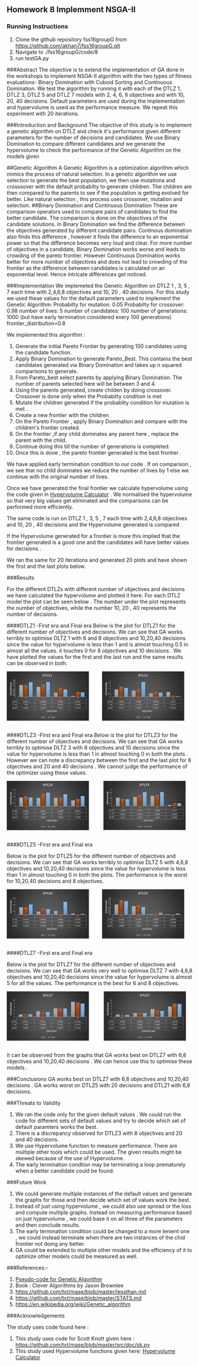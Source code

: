 ## Homework 8 Implemment NSGA-II

### Running Instructions 
  1. Clone the github repository fss16groupG from https://github.com/akhan7/fss16groupG.git
  2. Navigate to ./fss16groupG/code/8
  3. run testGA.py
 
###Abstract
The objective is to extend the implementation of GA done in the workshops to implement NSGA-II algorithm with the two types of fitness evaluations- Binary Domination with Cuboid Sorting and Continuous Domination. We test the algorithm by running it with each of the DTLZ 1, DTLZ 3, DTLZ 5 and DTLZ 7 models with 2, 4, 6, 8 objectives and with 10, 20, 40 decisions. Default parameters are used during the implementation and hypervolume is used as the performance measure. We repeat this experiment with 20 iterations.

###Introduction and Background
The objective of this study is to implement a genetic algorithm on DTLZ and check it's performance given different parameters for 
the number of decisions and candidates. We use Binary Domination to compare different candidates and we generate the hypervolume 
to check the performance of the Genetic Algorithm on the models given 

##Genetic Algorithm
A Genetic Algorithm is a optimization algorithm which mimics the process of natural selection. In a genetic algorithm we use selection 
to generate the best population, we then use mutationa and crosssover with the default probabilty to generate children. The children
are then compared to the parents to see if the population is getting evolved for better. Like natural selection , this process uses
crossover, mutation and selection. 
##Binary Domination and Continuous Domination 
These are comparison operators used to compare pairs of candidates to find the better candidate. The comparison is done on the
objectives of the candidate solutions. In Binary Domination we find the difference between the objectives generated by different 
candidate pairs. Continous domination also finds this difference , however it finds the difference to an exponential power so that 
the difference becomes very loud and clear. For more number of objectives in a candidate, Binary Domination works worse and leads
to crowding of the pareto frontier. However Continuous Domination works better for more number of objectives and does not lead to
crowding of the frontier as the difference between candidates is calculated on an exponential level. Hence intricate differences get 
noticed.

###Implementation 
We implemeted the Genetic Algorithm on DTLZ 1 , 3, 5 , 7 each time with 2,4,6,8 objectives and 10, 20 , 40 decisions. For this study 
we used these values for the default parameters used to implement the Genetic Algorithm: 
Probabilty for mutation: 0.05
Probabilty for crossover: 0.98 
number of lives: 5
number of candidates: 100
number of generations: 1000 (but have early termination considered every 100 generations)
frontier_distribution=0.8

We implemented this algorithm : 
  1. Generate the initial Pareto Frontier by generating 100 candidates using the candidate function.
  2. Apply Binary Domination to generate Pareto_Best. This contains the best candidates generated via Binary Domination  and takes up
     n squared comparisons to generate.
  3. From Pareto_best select parents by applying Binary Domination. The number of parents selected here will be between 3 and 4.
  4. Using the parents generated, create childen by doing crossover. Crossover is done only when the Probabilty condition is met
  5. Mutate the children generated if the probablity condition for mutation is met . 
  6. Create a new frontier with the children 
  7. On the Pareto Frontier , apply Binary Domination and compare with the children's frontier created. 
  8. On the frontier ,if any child dominates any parent here , replace the parent with the child.
  9. Continue doing this till the number of generations is completed. 
  10. Once this is done , the pareto frontier generated is the best frontier . 
  
We have applied early termination condition to our code . If on comparison , we see that no child dominates we reduce the number of
lives by 1 else we continue with the original number of lives.

Once we have generated the final frontier we calculate hypervolume using the code given in 
[Hypervolume Calculator](https://github.com/ai-se/storm/tree/master/PerformanceMetrics) . 
We normalised the hypervolume so that very big values get eliminated and the comparisons can be performed more efficiently.
  
The same code is run on  DTLZ 1 , 3, 5 , 7 each time with 2,4,6,8 objectives and 10, 20 , 40 decisions and the Hypervolume 
generated is compared . 

If the Hypervolume generated for a frontier is more this implied that the frontier generated is a good one and the candidates will
have better values for decisions .

We ran the same for 20 iterations and generated 20 plots and have shown the first and the last plots below.

###Results

For the different DTLZs with different number of objectives and decisions we have calculated the hypervolume and plotted it here.
For each DTLZ model the plot can be seen below . The number under the plot represents the number of objectives, while the 
number 10, 20 , 40 represents the number of decisions. 

####DTLZ1 -First era and Final era
Below is the plot for DTLZ1 for the different number of objectives and decisions. We can see that GA works terribly to optimise 
DLTZ 1 with 6 and 8 objectives and 10,20,40 decisions since the value for hypervolume is less than 1 and is almost touching 
0.5 in almost all the values. it touches 0 for 8 objectives and 10 decisions . We have plotted the values for the first and the 
last run and the same results can be observed in both. 

![alt tag](https://github.com/bhanuanand28/x9115222/blob/master/hw/code/9/ScreenShots/DTLZ1.jpg)

####DTLZ3 -First era and Final era
Below is the plot for DTLZ3 for the different number of objectives and decisions. We can see that GA works terribly to optimise 
DLTZ 3 with 8 objectives and 10 decisions since the value for hypervolume is less than 1 in almost touching 0 in both the plots . 
However we can note a discrepancy between the first and the last plot for 8 objectives and 20 and 40 decisions . We cannot judge 
the performance of the optimizer using these values.

![alt tag](https://github.com/bhanuanand28/x9115222/blob/master/hw/code/9/ScreenShots/DTLZ3.jpg)

####DTLZ5 -First era and Final era

Below is the plot for DTLZ5 for the different number of objectives and decisions. We can see that GA works terribly to optimise 
DLTZ 5 with 4,6,8 objectives and 10,20,40 decisions since the value for hypervolume is less than 1 in almost touching 0 in both
the plots. The performance is the worst for 10,20,40 decisions and 8 objectives.

![alt tag](https://github.com/bhanuanand28/x9115222/blob/master/hw/code/9/ScreenShots/DTLZ5.jpg)

####DTLZ7 -First era and Final era

Below is the plot for DTLZ7 for the different number of objectives and decisions. We can see that GA works very well to optimise 
DLTZ 7 with 4,6,8 objectives and 10,20,40 decisions since the value for hypervolume is almost 5 for all the values. The performance
is the best for 6 and 8 objectives.

![alt tag](https://github.com/bhanuanand28/x9115222/blob/master/hw/code/9/ScreenShots/DTLZ7.jpg)

It can be observed from the graphs that GA works best on DTLZ7 with 6,8 objectives and 10,20,40 decisions . We can hence use this
to optimise these models .

###Conclusions
GA works best on DTLZ7 with 6,8 objectives and 10,20,40 decisions . 
GA works worst on DTLZ5 with 20 decisions and DTLZ1 with 6,8 decisions.

###Threats to Validity 
1. We ran the code only for the given default values . We could run the code for different sets of default values and try to 
   decide which set of default paramters works the best. 
2. There is a discrepancy observed for DTLZ3 with 8 objectives and 20 and 40 decisions.
3. We use Hypervolume function to measure performance. There are multiple other tools which could be used. The given results might 
   be skewed because of the use of Hypervolume. 
4. The early termination condtion may be terminating a loop prematurely when a better candidate could be found.

###Future Work 
1. We could generate multiple instances of the default values and generate the graphs for those and then decide which 
   set of values work the best. 
2. Instead of just using hypervolume , we could also use spread or the loss and compute multiple graphs. Instead on measuring 
   performance based on just hypervolume , we could base it on all three of the parameters and then conclude results.
3. The early termination condition could be changed to a more lenient one , we could instead terminate when there are two instances
   of the chid frontier not doing any better. 
4. GA could be extended to multiple other models and the efficiency of it to optimize other models could be measured as well. 

###References:-

 1. [Pseudo-code for Genetic Algorithm](http://www.cleveralgorithms.com/nature-inspired/evolution/genetic_algorithm.html)
 2. Book : Clever Algorithms by Jason Brownlee
 3. https://github.com/txt/mase/blob/master/lessthan.md
 4. https://github.com/txt/mase/blob/master/STATS.md
 5. https://en.wikipedia.org/wiki/Genetic_algorithm


###Acknowledgements

   The study uses code found here :
 1.  This study uses code for Scott Knott given here : https://github.com/txt/mase/blob/master/src/doc/sk.py
 2.  This study used Hypervolume functions given here: 
     [Hypervolume Calculator](https://github.com/ai-se/storm/tree/master/PerformanceMetrics) 
